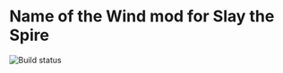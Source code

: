 
# Name of the Wind mod for Slay the Spire

![Build status](https://ebovykin.teamcity.com/app/rest/builds/buildType:(id:NameOfTheWindSlayTheSpireMod_Build)/statusIcon.svg)

